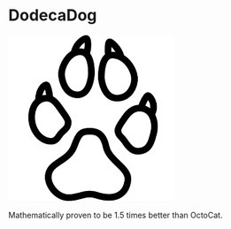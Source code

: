 # DodecaDog

<img src="./media/dogfootprint.png" width="300"/>

Mathematically proven to be 1.5 times better than OctoCat.